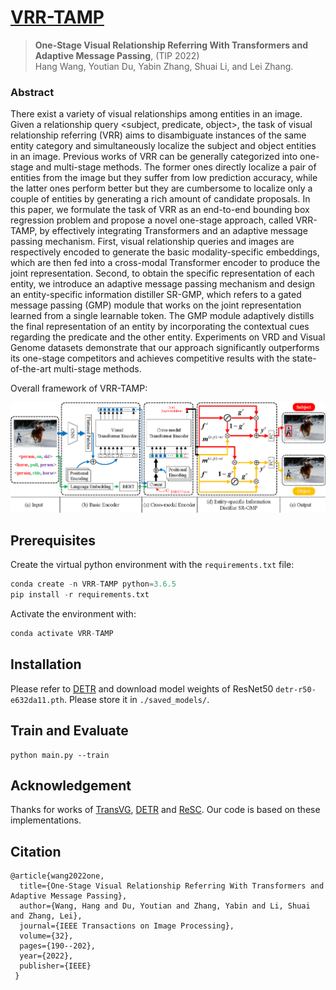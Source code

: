 # [VRR-TAMP](https://ieeexplore.ieee.org/stamp/stamp.jsp?tp=&arnumber=9976944)

> **One-Stage Visual Relationship Referring With Transformers and Adaptive Message Passing**, (TIP 2022)<br>
> Hang Wang, Youtian Du, Yabin Zhang, Shuai Li, and Lei Zhang. <br>

### Abstract
There exist a variety of visual relationships among entities in an image. Given a relationship query <subject, predicate, object>, the task of visual relationship referring (VRR) aims to disambiguate instances of the same entity category and simultaneously localize the subject and object entities in an image. Previous works of VRR can be generally categorized into one-stage and multi-stage methods. The former ones directly localize a pair of entities from the image but they suffer from low prediction accuracy, while the latter ones perform better but they are cumbersome to localize only a couple of entities by generating a rich amount of candidate proposals. In this paper, we formulate the task of VRR as an end-to-end bounding box regression problem and propose a novel one-stage approach, called VRR-TAMP, by effectively integrating Transformers and an adaptive message passing mechanism. First, visual relationship queries and images are respectively encoded to generate the basic modality-specific embeddings, which are then fed into a cross-modal Transformer encoder to produce the joint representation. Second, to obtain the specific representation of each entity, we introduce an adaptive message passing mechanism and design an entity-specific information distiller SR-GMP, which refers to a gated message passing (GMP) module that works on the joint representation learned from a single learnable token. The GMP module adaptively distills the final representation of an entity by incorporating the contextual cues regarding the predicate and the other entity. Experiments on VRD and Visual Genome datasets demonstrate that our approach significantly outperforms its one-stage competitors and achieves competitive results with the state-of-the-art multi-stage methods.

Overall framework of VRR-TAMP:

![Framework](Framework.png)

## Prerequisites

Create the virtual python environment with the ```requirements.txt``` file:

```python
conda create -n VRR-TAMP python=3.6.5
pip install -r requirements.txt
```

Activate the environment with:

```python
conda activate VRR-TAMP
```

## Installation

Please refer to [DETR](https://github.com/facebookresearch/detr) and download model weights of ResNet50 `detr-r50-e632da11.pth`. Please store it in `./saved_models/`.

## Train and Evaluate

```
python main.py --train
```

## Acknowledgement

Thanks for works of [TransVG](https://github.com/nku-shengzheliu/Pytorch-TransVG), [DETR](https://github.com/facebookresearch/detr) and [ReSC](https://github.com/zyang-ur/ReSC). Our code is based on these implementations.


## Citation 
```
@article{wang2022one,
  title={One-Stage Visual Relationship Referring With Transformers and Adaptive Message Passing},
  author={Wang, Hang and Du, Youtian and Zhang, Yabin and Li, Shuai and Zhang, Lei},
  journal={IEEE Transactions on Image Processing},
  volume={32},
  pages={190--202},
  year={2022},
  publisher={IEEE}
 }
```


